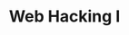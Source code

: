 ---
credit:
- Nathan Farlow
- Kevin Higgs
featured: false
location: Siebel CS 1103 + Zoom
recording: 'https://youtu.be/5Qx012vujX0'
slides: web_hacking_1_meeting.pdf
tags:
- web
- intro
- javascript
- cookies
- devtools
time_close: ''
time_start: 2021-09-09T18:00:00.000000-05:00
title: Web Hacking I
week_number: 2
---